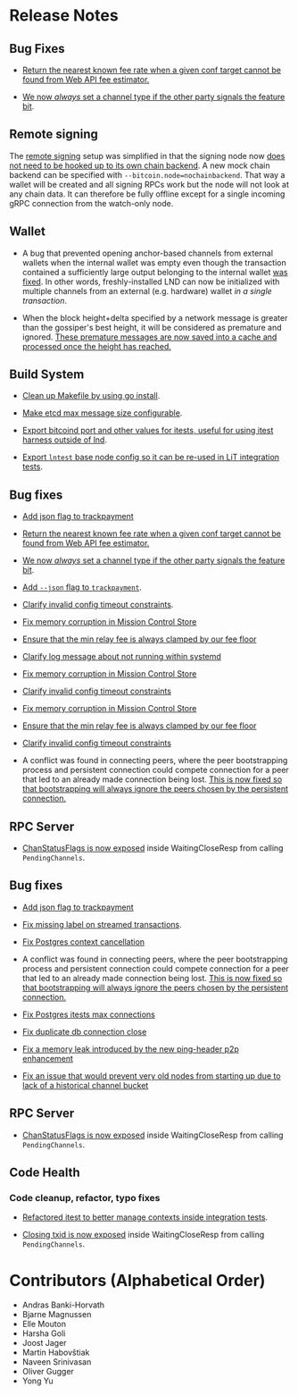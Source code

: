 # Release Notes

## Bug Fixes

* [Return the nearest known fee rate when a given conf target cannot be found
  from Web API fee estimator.](https://github.com/lightningnetwork/lnd/pull/6062)

* [We now _always_ set a channel type if the other party signals the feature
  bit](https://github.com/lightningnetwork/lnd/pull/6075).

## Remote signing

The [remote signing](../remote-signing.md) setup was simplified in that the
signing node now [does not need to be hooked up to its own chain
backend](https://github.com/lightningnetwork/lnd/pull/6006). A new mock chain
backend can be specified with `--bitcoin.node=nochainbackend`. That way a wallet
will be created and all signing RPCs work but the node will not look at any
chain data. It can therefore be fully offline except for a single incoming gRPC
connection from the watch-only node.

## Wallet

* A bug that prevented opening anchor-based channels from external wallets when
  the internal wallet was empty even though the transaction contained a
  sufficiently large output belonging to the internal wallet
  [was fixed](https://github.com/lightningnetwork/lnd/pull/5539).
  In other words, freshly-installed LND can now be initialized with multiple
  channels from an external (e.g. hardware) wallet *in a single transaction*.

* When the block height+delta specified by a network message is greater than
  the gossiper's best height, it will be considered as premature and ignored.
  [These premature messages are now saved into a cache and processed once the
  height has reached.](https://github.com/lightningnetwork/lnd/pull/6054)

## Build System

* [Clean up Makefile by using go
  install](https://github.com/lightningnetwork/lnd/pull/6035).

* [Make etcd max message size
  configurable](https://github.com/lightningnetwork/lnd/pull/6049).

* [Export bitcoind port and other values for itests, useful for
  using itest harness outside of
  lnd](https://github.com/lightningnetwork/lnd/pull/6050).

* [Export `lntest` base node config so it can be re-used in LiT integration
  tests](https://github.com/lightningnetwork/lnd/pull/6139).

## Bug fixes

* [Add json flag to
  trackpayment](https://github.com/lightningnetwork/lnd/pull/6060)

* [Return the nearest known fee rate when a given conf target cannot be found
  from Web API fee estimator.](https://github.com/lightningnetwork/lnd/pull/6062)

* [We now _always_ set a channel type if the other party signals the feature
  bit](https://github.com/lightningnetwork/lnd/pull/6075).

* [Add `--json` flag to
  `trackpayment`](https://github.com/lightningnetwork/lnd/pull/6060).

* [Clarify invalid config timeout
  constraints](https://github.com/lightningnetwork/lnd/pull/6073).

* [Fix memory corruption in Mission Control
  Store](https://github.com/lightningnetwork/lnd/pull/6068)
 
* [Ensure that the min relay fee is always clamped by our fee
  floor](https://github.com/lightningnetwork/lnd/pull/6076)

* [Clarify log message about not running within
  systemd](https://github.com/lightningnetwork/lnd/pull/6096)

* [Fix memory corruption in Mission Control
  Store](https://github.com/lightningnetwork/lnd/pull/6068)

* [Clarify invalid config timeout
  constraints](https://github.com/lightningnetwork/lnd/pull/6073)

* [Fix memory corruption in Mission Control
  Store](https://github.com/lightningnetwork/lnd/pull/6068)
 
* [Ensure that the min relay fee is always clamped by our fee
  floor](https://github.com/lightningnetwork/lnd/pull/6076)

* [Clarify invalid config timeout
  constraints](https://github.com/lightningnetwork/lnd/pull/6073)

* A conflict was found in connecting peers, where the peer bootstrapping
  process and persistent connection could compete connection for a peer that
  led to an already made connection being lost. [This is now fixed so that
  bootstrapping will always ignore the peers chosen by the persistent
  connection.](https://github.com/lightningnetwork/lnd/pull/6082)

## RPC Server

* [ChanStatusFlags is now
  exposed](https://github.com/lightningnetwork/lnd/pull/5971) inside
  WaitingCloseResp from calling `PendingChannels`.

## Bug fixes

* [Add json flag to
  trackpayment](https://github.com/lightningnetwork/lnd/pull/6060)

* [Fix missing label on streamed
  transactions](https://github.com/lightningnetwork/lnd/pull/5854).

* [Fix Postgres context cancellation](https://github.com/lightningnetwork/lnd/pull/6108)

* A conflict was found in connecting peers, where the peer bootstrapping
  process and persistent connection could compete connection for a peer that
  led to an already made connection being lost. [This is now fixed so that
  bootstrapping will always ignore the peers chosen by the persistent
  connection.](https://github.com/lightningnetwork/lnd/pull/6082)
  
* [Fix Postgres itests max connections](https://github.com/lightningnetwork/lnd/pull/6116)

* [Fix duplicate db connection close](https://github.com/lightningnetwork/lnd/pull/6140)

* [Fix a memory leak introduced by the new ping-header p2p enhancement](https://github.com/lightningnetwork/lnd/pull/6144)

* [Fix an issue that would prevent very old nodes from starting up due to lack of a historical channel bucket](https://github.com/lightningnetwork/lnd/pull/6159)


## RPC Server

* [ChanStatusFlags is now
  exposed](https://github.com/lightningnetwork/lnd/pull/5971) inside
  WaitingCloseResp from calling `PendingChannels`.

## Code Health

### Code cleanup, refactor, typo fixes

* [Refactored itest to better manage contexts inside integration tests](https://github.com/lightningnetwork/lnd/pull/5756).

* [Closing txid is now
  exposed](https://github.com/lightningnetwork/lnd/pull/6146) inside
  WaitingCloseResp from calling `PendingChannels`.

# Contributors (Alphabetical Order)

* Andras Banki-Horvath
* Bjarne Magnussen
* Elle Mouton
* Harsha Goli
* Joost Jager
* Martin Habovštiak
* Naveen Srinivasan
* Oliver Gugger
* Yong Yu
